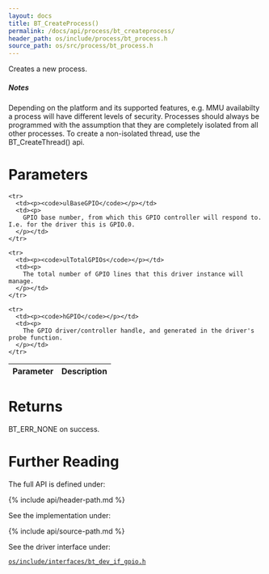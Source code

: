```yaml
---
layout: docs
title: BT_CreateProcess()
permalink: /docs/api/process/bt_createprocess/
header_path: os/include/process/bt_process.h
source_path: os/src/process/bt_process.h
---
```


Creates a new process.

<div class="note info">
  <h5>Notes</h5>
  <p>Depending on the platform and its supported features, e.g. MMU availabilty a process will have different levels of security.
  Processes should always be programmed with the assumption that they are completely isolated from all other processes.
  To create a non-isolated thread, use the BT_CreateThread() api.
  </p>
</div>

# Parameters

<div class="mobile-side-scroller">
<table>
  <thead>
    <tr>
      <th>Parameter</th>
      <th>Description</th>
    </tr>
  </thead>
  <tbody>

	<tr>
      <td><p><code>ulBaseGPIO</code></p></td>
      <td><p>
		GPIO base number, from which this GPIO controller will respond to. I.e. for the driver this is GPIO.0.
      </p></td>
    </tr>

	<tr>
      <td><p><code>ulTotalGPIOs</code></p></td>
      <td><p>
		The total number of GPIO lines that this driver instance will manage.
      </p></td>
    </tr>

	<tr>
      <td><p><code>hGPIO</code></p></td>
      <td><p>
		The GPIO driver/controller handle, and generated in the driver's probe function.
      </p></td>
    </tr>

  </tbody>
</table>
</div>

# Returns

BT_ERR_NONE on success.

# Further Reading

The full API is defined under:

{% include api/header-path.md %}

See the implementation under:

{% include api/source-path.md %}

See the driver interface under:

<a href="{{ site.gh-blob-url }}/os/include/interfaces/bt_dev_if_gpio.h"><code>os/include/interfaces/bt_dev_if_gpio.h</code></a>
